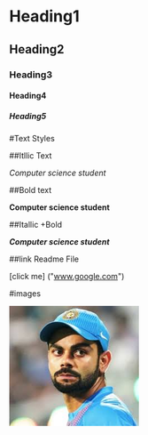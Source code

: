 
# Heading1

## Heading2

### Heading3

#### Heading4

##### Heading5

#Text  Styles

##Itllic Text

*Computer science student*

##Bold text

**Computer science student**

##Itallic +Bold

***Computer science student***

##link Readme File

[click me] ("www.google.com")

#images
 
![kohli](virat.jfif)
